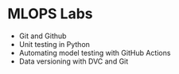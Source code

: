 # MLOPS Labs

- Git and Github
- Unit testing in Python
- Automating model testing with GitHub Actions
- Data versioning with DVC and Git
